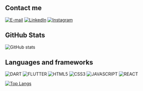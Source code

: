 ## Contact me

[![E-mail](https://img.shields.io/badge/-Email-000?style=for-the-badge&logo=microsoft-outlook&logoColor=87CEEB&color:FFF)](mailto:vitoremanuel.dev@gmail.com)
[![LinkedIn](https://img.shields.io/badge/-LinkedIn-000?style=for-the-badge&logo=linkedin&logoColor=87CEEB&color:FFF)](https://www.linkedin.com/in/vitoremanuel-dev/)
[![Instagram](https://img.shields.io/badge/-Instagram-000?style=for-the-badge&logo=instagram&logoColor=87CEEB&color:FFF)](https://www.instagram.com/vitor.e_/)

## GitHub Stats
![GitHub stats](https://github-readme-stats-git-masterrstaa-rickstaa.vercel.app/api?username=vitoremanuel-dev&hide_title=true&show_icons=true&include_all_commits=false&count_private=true&line_height=25&hide=issues&bg_color=000&title_color=87CEEB&text_color=FFF&border_radius=3&border_color=87CEEB&icon_color=87CEEB&theme=jolly)

## Languages and frameworks

![DART](https://img.shields.io/badge/Dart-0175C2?style=for-the-badge&logo=dart&logoColor=white)
![FLUTTER](https://img.shields.io/badge/Flutter-02569B?style=for-the-badge&logo=flutter&logoColor=white)
![HTML5](https://img.shields.io/badge/HTML5-E34F26?style=for-the-badge&logo=html5&logoColor=white)
![CSS3](https://img.shields.io/badge/CSS3-1572B6?style=for-the-badge&logo=css3&logoColor=white)
![JAVASCRIPT](https://img.shields.io/badge/JavaScript-323330?style=for-the-badge&logo=javascript&logoColor=F7DF1E)
![REACT](https://img.shields.io/badge/React-20232A?style=for-the-badge&logo=react&logoColor=61DAFB)

[![Top Langs](https://github-readme-stats.vercel.app/api/top-langs/?username=vitoremanuel-dev&layout=donut)](https://github.com/vitoremanuel-dev/github-readme-stats)
